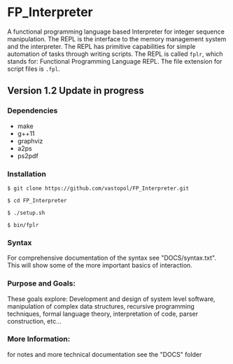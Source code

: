 # FP_Interpreter
A functional programming language based Interpreter for integer sequence manipulation.
The REPL is the interface to the memory management system and the interpreter.
The REPL has primitive capabilities for simple automation of tasks through writing scripts.
The REPL is called `fplr`, which stands for: Functional Programming Language REPL.
The file extension for script files is `.fpl`.

## Version 1.2 Update in progress

### Dependencies
* make
* g++11
* graphviz
* a2ps
* ps2pdf


### Installation
```
$ git clone https://github.com/vastopol/FP_Interpreter.git

$ cd FP_Interpreter

$ ./setup.sh

$ bin/fplr
```

### Syntax
For comprehensive documentation of the syntax see "DOCS/syntax.txt".
This will show some of the more important basics of interaction.

### Purpose and Goals:
These goals explore:
Development and design of system level software, manipulation of complex data structures, recursive programming techniques, formal language theory, interpretation of code,
parser construction, etc...

### More Information:
for notes and more technical documentation see the "DOCS" folder
